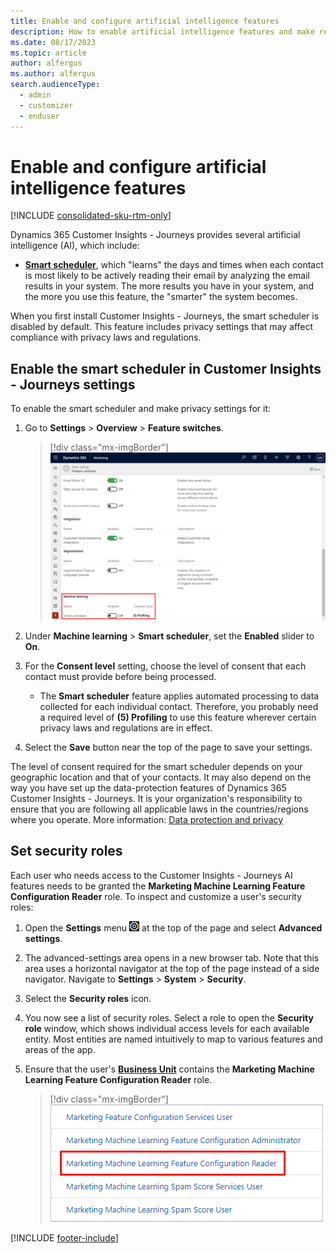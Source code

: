 ```yaml
---
title: Enable and configure artificial intelligence features
description: How to enable artificial intelligence features and make related privacy settings in Dynamics 365 Customer Insights - Journeys.
ms.date: 08/17/2023
ms.topic: article
author: alfergus
ms.author: alfergus
search.audienceType: 
  - admin
  - customizer
  - enduser
---
```


# Enable and configure artificial intelligence features

[!INCLUDE [consolidated-sku-rtm-only](./includes/consolidated-sku-rtm-only.md)]

Dynamics 365 Customer Insights - Journeys provides several artificial intelligence (AI), which include:

- **[Smart scheduler](automated-scheduler.md)**, which "learns" the days and times when each contact is most likely to be actively reading their email by analyzing the email results in your system. The more results you have in your system, and the more you use this feature, the "smarter" the system becomes.

When you first install Customer Insights - Journeys, the smart scheduler is disabled by default. This feature includes privacy settings that may affect compliance with privacy laws and regulations.

## Enable the smart scheduler in Customer Insights - Journeys settings

To enable the smart scheduler and make privacy settings for it:

1. Go to **Settings** > **Overview** > **Feature switches**.

    > [!div class="mx-imgBorder"]
    > ![ML feature switches.](./media/admin-ai-settings2.png)

1. Under **Machine learning** > **Smart scheduler**, set the **Enabled** slider to **On**.

1. For the **Consent level** setting, choose the level of consent that each contact must provide before being processed.
    - The **Smart scheduler** feature applies automated processing to data collected for each individual contact. Therefore, you probably need a required level of **(5) Profiling** to use this feature wherever certain privacy laws and regulations are in effect.

1. Select the **Save** button near the top of the page to save your settings.

The level of consent required for the smart scheduler depends on your geographic location and that of your contacts. It may also depend on the way you have set up the data-protection features of Dynamics 365 Customer Insights - Journeys. It is your organization's responsibility to ensure that you are following all applicable laws in the countries/regions where you operate. More information: [Data protection and privacy](privacy.md)

## Set security roles

Each user who needs access to the Customer Insights - Journeys AI features needs to be granted the **Marketing Machine Learning Feature Configuration Reader** role. To inspect and customize a user's security roles:

1. Open the **Settings** menu ![The Settings menu icon.](media/settings-icon.png "The Settings menu icon") at the top of the page and select **Advanced settings**.

1. The advanced-settings area opens in a new browser tab. Note that this area uses a horizontal navigator at the top of the page instead of a side navigator. Navigate to **Settings** > **System** > **Security**.

1. Select the **Security roles** icon.

1. You now see a list of security roles. Select a role to open the **Security role** window, which shows individual access levels for each available entity. Most entities are named intuitively to map to various features and areas of the app.

1. Ensure that the user's [**Business Unit**](business-units.md) contains the **Marketing Machine Learning Feature Configuration Reader** role.

    > [!div class="mx-imgBorder"]
    > ![Marketing Machine Learning Feature Configuration Reader role.](./media/admin-ai-role.png)

[!INCLUDE [footer-include](./includes/footer-banner.md)]
